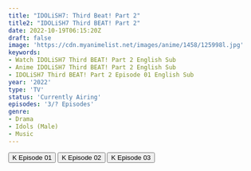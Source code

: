 ```yaml
---
title: "IDOLiSH7: Third Beat! Part 2"
title2: "IDOLiSH7 Third BEAT! Part 2"
date: 2022-10-19T06:15:20Z
draft: false
image: 'https://cdn.myanimelist.net/images/anime/1458/125998l.jpg'
keywords:
- Watch IDOLiSH7 Third BEAT! Part 2 English Sub
- Anime IDOLiSH7 Third BEAT! Part 2 English Sub
- IDOLiSH7 Third BEAT! Part 2 Episode 01 English Sub
year: '2022'
type: 'TV'
status: 'Currently Airing'
episodes: '3/? Episodes'
genre:
- Drama
- Idols (Male)
- Music
---
```


<div class="d-g gg-5 gtc-r ai-c">
<button onclick="window.open('?kwf=Idolish7SS3/Idolish7 - Third Beat - 14','_blank')">K Episode 01</button>
<button onclick="window.open('?kwf=Idolish7SS3/Idolish7 - Third Beat - 15','_blank')">K Episode 02</button>
<button onclick="window.open('?kwf=Idolish7SS3/Idolish7 - Third Beat - 16','_blank')">K Episode 03</button>
</div>